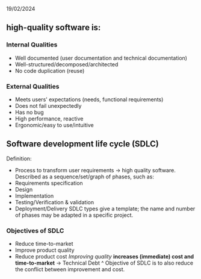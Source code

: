 19/02/2024
## high-quality software is:
### Internal Qualities 
- Well documented (user documentation and technical documentation)
- Well-structured/decomposed/architected 
- No code duplication (reuse) 
### External Qualities
- Meets users' expectations (needs, functional requirements) 
- Does not fail unexpectedly 
- Has no bug 
- High performance, reactive 
- Ergonomic/easy to use/intuitive
## Software development life cycle (SDLC)
Definition: 
- Process to transform user requirements -> high quality software.
Described as a sequence/set/graph of phases, such as:
- Requirements specification
- Design
- Implementation
- Testing/Verification & validation
- Deployment/Delivery
SDLC types give a template; the name and number of phases may be adapted in a specific project.

### Objectives of SDLC
- Reduce time-to-market
- Improve product quality
- Reduce product cost
*Improving quality* **increases (immediate) cost and time-to-market** -> Technical Debt
^ Objective of SDLC is to also reduce the conflict between improvement and cost.


